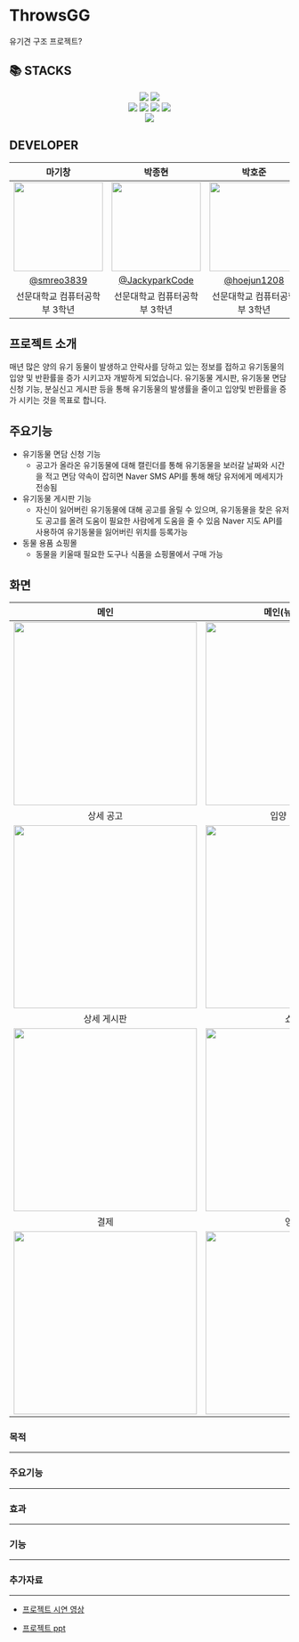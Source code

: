 # ThrowsGG
유기견 구조 프로젝트?

## 📚 STACKS
<div align=center> 
  <img src="https://img.shields.io/badge/java-007396?style=for-the-badge&logo=java&logoColor=white"> 
  <img src="https://img.shields.io/badge/python-3776AB?style=for-the-badge&logo=python&logoColor=white"> 
  <br>
  <img src="https://img.shields.io/badge/html5-E34F26?style=for-the-badge&logo=html5&logoColor=white"> 
  <img src="https://img.shields.io/badge/css-1572B6?style=for-the-badge&logo=css3&logoColor=white"> 
  <img src="https://img.shields.io/badge/javascript-F7DF1E?style=for-the-badge&logo=javascript&logoColor=black"> 
  <img src="https://img.shields.io/badge/jquery-0769AD?style=for-the-badge&logo=jquery&logoColor=white">
  <br>
  <img src="https://img.shields.io/badge/mysql-4479A1?style=for-the-badge&logo=mysql&logoColor=white"> 
</div>

## DEVELOPER

|      마기창      |          박종현         |       박호준         |       황기연         |                                                                                                               
| :------------------------------------------------------------------------------: | :---------------------------------------------------------------------------------------------------------------------------------------------------: | :---------------------------------------------------------------------------------------------------------------------------------------------------------------------------------------------------: | :---------------------------------------------------------------------------------------------------------------------------------------------------------------------------------------------------: | 
|  <img width="160px" src="https://github.com/ThrowsGG/ThrowsGG/assets/101163897/c3089ae3-5dc5-4ae2-b725-df2e52c876b4" />  |        <img width="160px" src="https://github.com/ThrowsGG/ThrowsGG/assets/101163897/10322482-ae06-49b0-abd3-1f56e2d81c49" />       |      <img width="160px" src="https://github.com/ThrowsGG/ThrowsGG/assets/101163897/99dad46f-ee54-4302-8252-c0627d0bac4c" />      |      <img width="160px" src="https://github.com/ThrowsGG/ThrowsGG/assets/101163897/2b214a6b-44fb-441d-8045-8362f8ba143e" />     |
|   [@smreo3839](https://github.com/smreo3839)    |    [@JackyparkCode](https://github.com/JackyparkCode)  | [@hoejun1208](https://github.com/hoejun1208)  | [@GiyeonHwang](https://github.com/GiyeonHwang)  |
| 선문대학교 컴퓨터공학부 3학년 | 선문대학교 컴퓨터공학부 3학년 | 선문대학교 컴퓨터공학부 3학년 | 선문대학교 컴퓨터공학부 3학년 |

## 프로젝트 소개
매년 많은 양의 유기 동물이 발생하고 안락사를 당하고 있는 정보를 접하고 유기동물의 입양 및 반환률을 증가 시키고자 개발하게 되었습니다.
유기동물 게시판, 유기동물 면담 신청 기능, 분실신고 게시판 등을 통해 유기동물의 발생률을 줄이고 입양및 반환률을 증가 시키는 것을 목표로 합니다.

## 주요기능
- 유기동물 면담 신청 기능
  - 공고가 올라온 유기동물에 대해 캘린더를 통해 유기동물을 보러갈 날짜와 시간을 적고 면담
    약속이 잡히면 Naver SMS API를 통해 해당 유저에게 메세지가 전송됨
- 유기동물 게시판 기능
  - 자신이 잃어버린 유기동물에 대해 공고를 올릴 수 있으며, 유기동물을 찾은 유저도 공고를 올려 도움이 필요한 사람에게 도움을 줄 수 있음
    Naver 지도 API를 사용하여 유기동물을 잃어버린 위치를 등록가능
- 동물 용품 쇼핑몰
  - 동물을 키울때 필요한 도구나 식품을 쇼핑몰에서 구매 가능  

## 화면
| 메인  |  메인(뉴스 크롤링)   | 유기 동물 공고 |
| :------------: | :------------: |:------------:|
| <img width="329" src="https://github.com/ThrowsGG/ThrowsGG/assets/101163897/91100243-9d76-4540-92fb-0cbb74cb53e3"/> |<img width="329" src="https://github.com/ThrowsGG/ThrowsGG/assets/101163897/55a2a85a-1cb3-4381-9354-6cec6e7e1a55"/> | <img width="329" src="https://github.com/ThrowsGG/ThrowsGG/assets/101163897/8124b790-ca53-4534-9aa6-c9004ef72a2b"/> |
| 상세 공고  |  입양 방문 신청  | 분실신고 게시판 |
| <img width="329" src="https://github.com/ThrowsGG/ThrowsGG/assets/101163897/c9d224d0-1f4b-493e-ab84-4c6a1dfbab9c"/> |<img width="329" src="https://github.com/ThrowsGG/ThrowsGG/assets/101163897/725d552e-7ee1-4477-a351-02de9fa6a8ee"/> | <img width="329" src="https://github.com/ThrowsGG/ThrowsGG/assets/101163897/78cdaaea-1055-4cf5-978c-28e84dbb818b"/> |
| 상세 게시판  |  쇼핑몰  | 장바구니 |
| <img width="329" src="https://github.com/ThrowsGG/ThrowsGG/assets/101163897/fec40baf-cda9-4170-824c-a9ef0968c91e"/> |<img width="329" src="https://github.com/ThrowsGG/ThrowsGG/assets/101163897/46630e2c-76de-456e-882c-3d4941180134"/> | <img width="329" src="https://github.com/ThrowsGG/ThrowsGG/assets/101163897/798b0f1e-51c8-48f5-936b-f6d2a4c8ab69"/> |
| 결제  |  영수증  | SMTP |
| <img width="329" src="https://github.com/ThrowsGG/ThrowsGG/assets/101163897/7af0dbb0-8ea0-401b-8795-29d03eeb31ac"/> |<img width="329" src="https://github.com/ThrowsGG/ThrowsGG/assets/101163897/903c767f-07ba-4c76-a2a8-f9953ee95001"/> | <img width="329" src="https://github.com/ThrowsGG/ThrowsGG/assets/101163897/39dd9c58-43d8-4e00-87b1-89e1fd4d97e2"/> |



### 목적
---

### 주요기능
---

### 효과 
---

### 기능
---

### 추가자료
---
- [프로젝트 시연 영상](https://youtu.be/Nu6_a8H0X6w?feature=shared)

- [프로젝트 ppt](https://docs.google.com/presentation/d/1-45hcPYMcmnSKZY_n7l1tksZjqAmdXwmWltTyFJahb0/edit#slide=id.p1)


